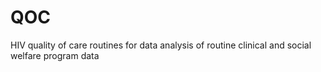 # QOC
HIV quality of care routines for data analysis of routine clinical and social welfare program data
